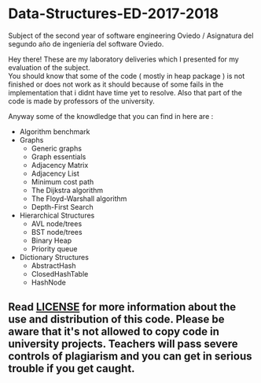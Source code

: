 # Data-Structures-ED-2017-2018
Subject of the second year of software engineering Oviedo / Asignatura del segundo año de ingeniería del software Oviedo.

Hey there!
These are my laboratory deliveries which I presented for my evaluation of the subject. <br /> 
You should know that some of the code ( mostly in heap package ) is not finished or does not work as it should because of some fails in the implementation that i didnt have time yet to resolve. Also that part of the code is made by professors of the university.

Anyway some of the knowdledge that you can find in here are : <br />

- Algorithm benchmark
- Graphs
  - Generic graphs
  - Graph essentials
  - Adjacency Matrix
  - Adjacency List
  - Minimum cost path
  - The Dijkstra algorithm
  - The Floyd-Warshall algorithm
  - Depth-First Search
- Hierarchical Structures
    - AVL node/trees
    - BST node/trees
    - Binary Heap
    - Priority queue
- Dictionary Structures
    - AbstractHash
    - ClosedHashTable
    - HashNode



## __**Read [LICENSE](https://github.com/Niobe93/Data-Structures-ED-2017-2018/edit/master/LICENSE) for more information about the use and distribution of this code. Please be aware that it's not allowed to copy code in university projects. Teachers will pass severe controls of plagiarism and you can get in serious trouble if you get caught.**__
